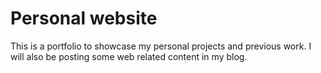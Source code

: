 # Personal website

This is a portfolio to showcase my personal projects and previous work. I will also be posting some web related content in my blog.
